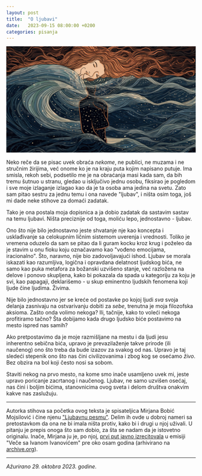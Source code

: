 ```yaml
---
layout: post
title:  "O ljubavi"
date:   2023-09-15 08:00:00 +0200
categories: pisanja
---
```


![O ljubavi](/a/love.png)

Neko reče da se pisac uvek obraća *nekome*, ne publici, ne muzama i ne stručnim žirijima, već onome ko je na kraju puta kojim napisano putuje. Ima smisla, rekoh sebi, podsetilo me je na obraćanja masi kada sam, da bih tremu šutnuo u stranu, gledao u isključivo jednu osobu, fiksirao je pogledom i sve moje izlaganje izlagao kao da je ta osoba ama jedina na svetu. Zato sam pitao sestru za jednu temu i ona navede "ljubav", i ništa osim toga, još mi dade neke stihove za domaći zadatak.

Tako je ona postala moja dopisnica a ja dobio zadatak da sastavim sastav na temu ljubavi. Ništa preciznije od toga, moliću lepo, jednostavno - ljubav.

Ono što nije bilo jednostavno jeste shvatanje nje kao koncepta i usklađivanje sa celokupnim ličnim sistemom uverenja i vrednosti. Toliko je vremena oduzelo da sam se pitao da li guram kocku kroz krug i poželeo da je stavim u onu fioku koju označavamo kao "vođeno emocijama, iracionalno". Što, naravno, nije bio zadovoljavajući ishod. Ljubav se morala iskazati kao razumljiva, logična i opravdana delatnost ljudskog bića, ne samo kao puka metafora za božanski uzvišeno stanje, već razložena na delove i ponovo skupljena, kako bi pokazala da spada u kategoriju za koju je svi, kao papagaji, deklarišemo - u skup eminentno ljudskih fenomena koji ljude čine ljudima. Živima.

Nije bilo jednostavno jer se kreće od postavke po kojoj ljudi *sva* svoja delanja zasnivaju na ostvarivanju dobiti za *sebe*, trenutna je moja filozofska aksioma. Zašto onda volimo nekoga? Ili, tačnije, kako to voleći nekoga profitiramo tačno? Šta dobijamo kada drugo ljudsko biće postavimo na mesto ispred nas samih?

Ako pretpostavimo da je moje razmišljane na mestu i da ljudi jesu inherentno sebična bića, upravo je prevazilaženje takve prirode (ili naučenog) ono što treba da bude izazov za svakog od nas. Upravo je taj sledeći stepenik ono što nas čini civilizovanima i zbog kog se osećamo *živo*. Bez obzira na bol koji često nosi sa sobom.

Staviti nekog na prvo mesto, na kome smo inače usamljeno uvek mi, jeste upravo poricanje zacrtanog i naučenog. Ljubav, ne samo uzvišen osećaj, nas čini i boljim bićima, stanovnicima ovog sveta i delom društva onakvim kakve nas zaslužuju.

----

Autorka stihova sa početka ovog teksta je spisateljica Mirjana Bobić Mojsilović i čine njenu ["Ljubavnu pesmu"](/a/ljubavna-pesma-mbm.txt). Delim ih ovde u dobroj nameri sa pretostavkom da ona ne bi imala ništa protiv, kako bi i drugi u njoj uživali. U pitanju je prepis onoga što sam dobio, za šta se nadam da je istovetno originalu. Inače, Mirjana ju je, po njoj, [prvi put javno izrecitovala](https://m.youtube.com/watch?si=H9WEB46buJH9KoEN&v=szFTIJMIqwA&feature=youtu.be) u emisiji "Veče sa Ivanom Ivanovićem" pre oko osam godina (arhivirano na [archive.org](https://web.archive.org/web/20230829110347/https://www.youtube.com/watch?app=desktop&si=H9WEB46buJH9KoEN&v=szFTIJMIqwA&feature=youtu.be)).

---

*Ažurirano 29. oktobra 2023. godine.*